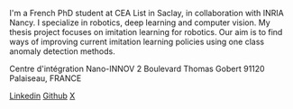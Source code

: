 I'm a French PhD student at CEA List in Saclay, in collaboration with INRIA Nancy. I specialize in robotics, deep learning and computer vision. My thesis project focuses on imitation learning for robotics. Our aim is to find ways of improving current imitation learning policies using one class anomaly detection methods.

<!-- Put your address / P.O. box / other info right below your picture. You can also disable any these elements by editing `profile` property of the YAML header of your `_pages/about.md`. Edit `_bibliography/papers.bib` and Jekyll will render your [publications page](/al-folio/publications/) automatically. -->
Centre d'intégration Nano-INNOV
2 Boulevard Thomas Gobert
91120 Palaiseau, FRANCE

<!-- Link to your social media connections, too. This theme is set up to use [Font Awesome icons](https://fontawesome.com/) and [Academicons](https://jpswalsh.github.io/academicons/), like the ones below. Add your Facebook, Twitter, LinkedIn, Google Scholar, or just disable all of them. -->
[Linkedin](https://linkedin.com/in/quentinrolland)
[Github](https://github.com/quentinRolld)
[X](https://x.com/quentin_rollnd)


